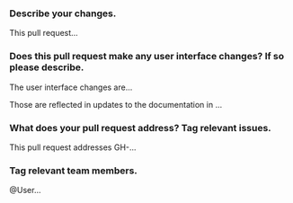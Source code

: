 ### Describe your changes.

This pull request... 


### Does this pull request make any user interface changes? If so please describe.

The user interface changes are...

Those are reflected in updates to the documentation in ...


### What does your pull request address? Tag relevant issues.

This pull request addresses GH-...


### Tag relevant team members.

@User...

